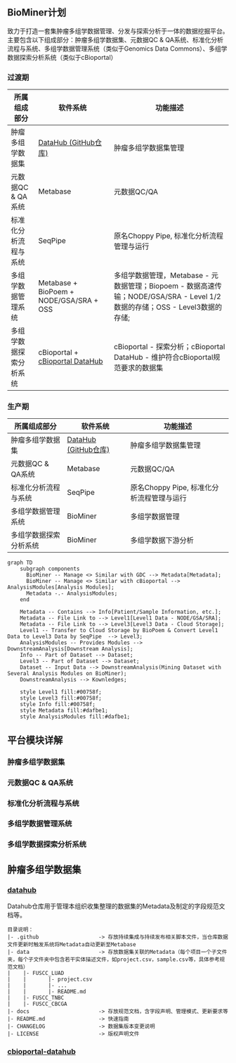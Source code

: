 ## BioMiner计划
致力于打造一套集肿瘤多组学数据管理、分发与探索分析于一体的数据挖掘平台。主要包含以下组成部分：肿瘤多组学数据集、元数据QC & QA系统、标准化分析流程与系统、多组学数据管理系统（类似于Genomics Data Commons）、多组学数据探索分析系统（类似于cBioportal）

### 过渡期

| 所属组成部分 | 软件系统  | 功能描述                  |
|------------|----------|-------------------------|
| 肿瘤多组学数据集 | [DataHub (GitHub仓库)](https://github.com/biominer-lab/datahub)  | 肿瘤多组学数据集管理       |
| 元数据QC & QA系统 | Metabase | 元数据QC/QA |
| 标准化分析流程与系统 | SeqPipe  | 原名Choppy Pipe, 标准化分析流程管理与运行 |
| 多组学数据管理系统 | Metabase + BioPoem + NODE/GSA/SRA + OSS | 多组学数据管理，Metabase - 元数据管理；Biopoem - 数据高速传输；NODE/GSA/SRA - Level 1/2数据的存储；OSS - Level3数据的存储; |
| 多组学数据探索分析系统| cBioportal + [cBioportal DataHub](https://github.com/biominer-lab/cbioportal-datahub)  | cBioportal - 探索分析；cBioportal DataHub - 维护符合cBioportal规范要求的数据集 |


### 生产期

| 所属组成部分 | 软件系统  | 功能描述                  |
|------------|----------|-------------------------|
| 肿瘤多组学数据集 | [DataHub (GitHub仓库)](https://github.com/biominer-lab/datahub)  | 肿瘤多组学数据集管理       |
| 元数据QC & QA系统 | Metabase | 元数据QC/QA |
| 标准化分析流程与系统 | SeqPipe  | 原名Choppy Pipe, 标准化分析流程管理与运行 |
| 多组学数据管理系统 | BioMiner | 多组学数据管理 |
| 多组学数据探索分析系统| BioMiner  | 多组学数据下游分析 |

```mermaid
graph TD
    subgraph components
      BioMiner -- Manage <> Similar with GDC --> Metadata[Metadata];
      BioMiner -- Manage <> Similar with cBioportal --> AnalysisModules[Analysis Modules];
      Metadata -.- AnalysisModules;
    end

    Metadata -- Contains --> Info[Patient/Sample Information, etc.];
    Metadata -- File Link to --> Level1[Level1 Data - NODE/GSA/SRA];
    Metadata -- File Link to --> Level3[Level3 Data - Cloud Storage];
    Level1 -- Transfer to Cloud Storage by BioPoem & Convert Level1 Data to Level3 Data by SeqPipe  --> Level3;
    AnalysisModules -- Provides Modules --> DownstreamAnalysis[Downstream Analysis];
    Info -- Part of Dataset --> Dataset;
    Level3 -- Part of Dataset --> Dataset;
    Dataset -- Input Data --> DownstreamAnalysis(Mining Dataset with Several Analysis Modules on BioMiner);
    DownstreamAnalysis --> Kownledges;
    
    style Level1 fill:#00758f;
    style Level3 fill:#00758f;
    style Info fill:#00758f;
    style Metadata fill:#dafbe1;
    style AnalysisModules fill:#dafbe1;
```

## 平台模块详解
### 肿瘤多组学数据集

### 元数据QC & QA系统

### 标准化分析流程与系统

### 多组学数据管理系统

### 多组学数据探索分析系统

## 肿瘤多组学数据集

### [datahub](https://github.com/biominer-lab/datahub)
Datahub仓库用于管理本组织收集整理的数据集的Metadata及制定的字段规范文档等。

```
目录说明：
|- .github                   -> 存放持续集成与持续发布相关脚本文件，当仓库数据文件更新时触发系统将Metadata自动更新至Metabase
|- data                      -> 存放数据集关联的Metadata（每个项目一个子文件夹，每个子文件夹中包含若干实体描述文件，如project.csv，sample.csv等，具体参考规范文档）
|    |- FUSCC_LUAD
|    |       |- project.csv
|    |       |- ...
|    |       |- README.md
|    |- FUSCC_TNBC
|    |- FUSCC_CBCGA
|- docs                      -> 存放规范文档，含字段声明、管理模式、更新要求等
|- README.md                 -> 快速指南
|- CHANGELOG                 -> 数据集版本变更说明
|- LICENSE                   -> 版权声明文件
```

### [cbioportal-datahub](https://github.com/biominer-lab/cbioportal-datahub)

<!--

**Here are some ideas to get you started:**

🙋‍♀️ A short introduction - what is your organization all about?
🌈 Contribution guidelines - how can the community get involved?
👩‍💻 Useful resources - where can the community find your docs? Is there anything else the community should know?
🍿 Fun facts - what does your team eat for breakfast?
🧙 Remember, you can do mighty things with the power of [Markdown](https://docs.github.com/github/writing-on-github/getting-started-with-writing-and-formatting-on-github/basic-writing-and-formatting-syntax)
-->
